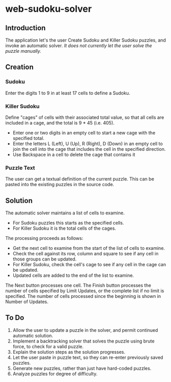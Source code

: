 # web-sudoku-solver

## Introduction

The application let's the user Create Sudoku and Killer Sudoku puzzles, and invoke an automatic solver.
*It does not currently let the user solve the puzzle manually.*

## Creation

### Sudoku

Enter the digits 1 to 9 in at least 17 cells to define a Sudoku.

### Killer Sudoku

Define "cages" of cells with their associated total value, so that all cells are included in a cage, 
and the total is 9 * 45 (i.e. 405).
- Enter one or two digits in an empty cell to start a new cage with the specified total.
- Enter the letters L (Left), U (Up), R (Right), D (Down) in an empty cell to join the cell into 
the cage that includes the cell in the specified direction.
- Use Backspace in a cell to delete the cage that contains it

### Puzzle Text

The user can get a textual definition of the current puzzle. 
This can be pasted into the existing puzzles in the source code.

## Solution

The automatic solver maintains a list of cells to examine. 
- For Sudoku puzzles this starts as the specified cells.
- For Killer Sudoku it is the total cells of the cages.

The processing proceeds as follows:
- Get the next cell to examine from the start of the list of cells to examine.
- Check the cell against its row, column and square to see if any cell in those groups can be updated.
- For Killer Sudoku, check the cell's cage to see if any cell in the cage can be updated.
- Updated cells are added to the end of the list to examine.

The Next button processes one cell.
The Finish button processes the number of cells specified by Limit Updates, or the complete list if no limit is specified.
The number of cells processed since the beginning is shown in Number of Updates.

## To Do

1. Allow the user to update a puzzle in the solver, and permit continued automatic solution.
2. Implement a backtracking solver that solves the puzzle using brute force, to check for a valid puzzle.
3. Explain the solution steps as the solution progresses.
4. Let the user paste in puzzle text, so they can re-enter previously saved puzzles.
5. Generate new puzzles, rather than just have hard-coded puzzles.
6. Analyze puzzles for degree of difficulty.
